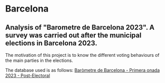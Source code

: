 # Barcelona
## Analysis of "Barometre de Barcelona 2023". A survey was carried out after the municipal elections in Barcelona 2023.

The motivation of this project is to know the different voting behaviours of the main parties in the elections.

The database used is as follows: [ Baròmetre de Barcelona - Primera onada 2023 - Post-Electoral
]([https://www.ejemplo.com](https://w10.bcn.cat/APPS/riswestudis/editEstudi.do?reqCode=inspectById&estudiid=7360&set-locale=ca_ES))
